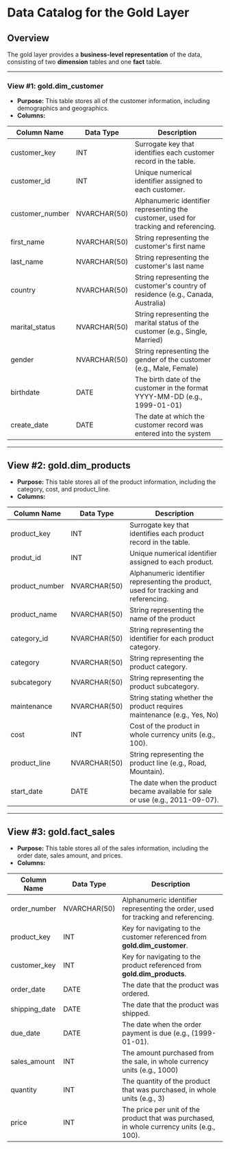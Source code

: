 # Data Catalog for the Gold Layer

## Overview
The gold layer provides a **business-level representation** of the data, consisting of two **dimension** tables and one **fact** table.

---

### View #1: **gold.dim_customer**
- **Purpose:** This table stores all of the customer information, including demographics and geographics.
- **Columns:**

| Column Name | Data Type | Description |
| ------------|-----------|-------------|
| customer_key | INT | Surrogate key that identifies each customer record in the table. |
| customer_id  | INT | Unique numerical identifier assigned to each customer.
| customer_number | NVARCHAR(50) | Alphanumeric identifier representing the customer, used for tracking and referencing. |
| first_name | NVARCHAR(50) | String representing the customer's first name |
| last_name | NVARCHAR(50) | String representing the customer's last name |
| country | NVARCHAR(50) | String representing the customer's country of residence (e.g., Canada, Australia) |
| marital_status | NVARCHAR(50) | String representing the marital status of the customer (e.g., Single, Married) |
| gender | NVARCHAR(50) | String representing the gender of the customer (e.g., Male, Female) |
| birthdate | DATE | The birth date of the customer in the format YYYY-MM-DD (e.g., 1999-01-01) |
| create_date | DATE | The date at which the customer record was entered into the system |

---

## View #2: **gold.dim_products**
- **Purpose:** This table stores all of the product information, including the category, cost, and product_line.
- **Columns:**

| Column Name | Data Type | Description |
| ------------|-----------|-------------|
| product_key | INT | Surrogate key that identifies each product record in the table. |
| produt_id | INT | Unique numerical identifier assigned to each product. |
| product_number | NVARCHAR(50) | Alphanumeric identifier representing the product, used for tracking and referencing. |
| product_name | NVARCHAR(50) | String representing the name of the product |
| category_id | NVARCHAR(50) | String representing the identifier for each product category. |
| category | NVARCHAR(50) | String representing the product category. |
| subcategory | NVARCHAR(50) | String representing the product subcategory. |
| maintenance | NVARCHAR(50) | String stating whether the product requires maintenance (e.g., Yes, No)
| cost | INT | Cost of the product in whole currency units (e.g., 100). |
| product_line | NVARCHAR(50) | String representing the product line (e.g., Road, Mountain).
| start_date | DATE | The date when the product became available for sale or use (e.g., 2011-09-07). | |

---

## View #3: **gold.fact_sales**
-  **Purpose:** This table stores all of the sales information, including the order date, sales amount, and prices.
-  **Columns:**

| Column Name | Data Type | Description |
| ------------|-----------|-------------|
| order_number | NVARCHAR(50) | Alphanumeric identifier representing the order, used for tracking and referencing. |
| product_key | INT | Key for navigating to the customer referenced from **gold.dim_customer**. |
| customer_key | INT | Key for navigating to the product referenced from **gold.dim_products**.|
| order_date | DATE | The date that the product was ordered. |
| shipping_date | DATE | The date that the product was shipped. |
| due_date | DATE | The date when the order payment is due (e.g., (1999-01-01). |
| sales_amount | INT | The amount purchased from the sale, in whole currency units (e.g., 1000) |
| quantity | INT | The quantity of the product that was purchased, in whole units (e.g., 3) |
| price | INT | The price per unit of the product that was purchased, in whole currency units (e.g., 100). |
